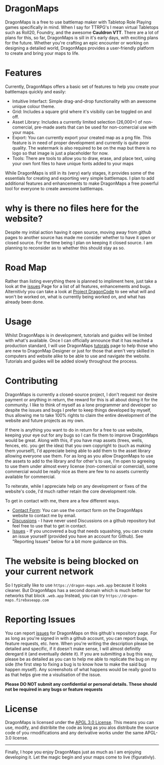 # DragonMaps

DragonMaps is a free to use battlemap maker with Tabletop Role Playing games specifically in mind. When I say for TTRPG's I mean virtual Tabletops such as Roll20, Foundry, and the awesome **__Cauldron VTT__**. There are a lot of plans for this, so far, DragonMaps is sill in it's early days, with exciting plans for the future.  Whether you're crafting an epic encounter or working on designing a detailed world, DragonMaps provides a user-friendly platform to create and bring your maps to life.

# Features
Currently, DragonMaps offers a basic set of features to help you create your battlemaps quickly and easily:
- Intuitive Interfact: Simple drag-and-drop functionality with an awesome unique colour theme.
- Grid: Includes a square grid where it's visibiliy can be toggled on and off.
- Asset Library: Includes a currently limited selection (26,000+) of non-comercial, pre-made asets that can be used for non-comercial use with your maps.
- Export: You can currently export your created map as a png file. This feature is in need of proper development and currently is quite poor quality. The watermark is also required to be on the map but there is no logo so that image is just a placeholder for now.
- Tools: There are tools to allow you to draw, erase, and place text, using your own font files to have unique fonts added to your maps

While DragonMaps is still in its (very) early stages, it provides some of the essentials for creating and exporting very simple battlemaps. I plan to add additional features and enhancements to make DragonMaps a free powerful tool for everyone to create awesome battlemaps.

# why is there no files here for the website?
Despite my initial action having it open source, moving away from github pages to another source has made me consider whether to have it open or closed source. For the time being I plan on keeping it closed source. I am planning to reconsider as to whether this should stay as so.

# Road Map
Rather than listing everything there is planned to impliment here, just take a look at the [issues](https://github.com/Jamster3000/dragonmaps/issues) Page for a list of all features, enhancements and bugs. Alternitivly you can take a look at [Project DragonCode](https://github.com/users/Jamster3000/projects/11) to see what will and won't be worked on, what is currently being worked on, and what has already been done.

# Usage
Whilst DragonMaps is in development, tutorials and guides will be limited with what's available. Once I can officially announce that it has reached a production standard, I will use DragonMaps [tutorals](https://jamster3000.github.io/dragonmaps/pages/tutorials) page to help those who are new to DragonMap Designer or just for those that aren't very skilled in computers and website alike to be able to use and navigate the website. Tutorials and guides will be added slowly throughout the process.

# Contributing
DragonMaps is currently a closed-source project, I don't request nor desire payment or anything in return, the reward for this is all about doing it for the community. I like to think of myself as a lone programmer and developer so despite the issues and bugs I prefer to keep things developed by myself, thus allowing me to take 100% rights to claim the entire development of the website and future projects as my own.

If there is anything you want to do in return for a free to use website, keeping your eye out for any bugs so I can fix them to improve DragonMaps would be great. Along with this, if you have map assets (trees, wells, fences, etc. you get the idea) that you own copyright to (such as making them yourself), I'd appreciate being able to add them to the asset library allowing everyone use them. For as long as you allow DragonMaps to use the assets to add to the library and for other's to use, I'm open to agreeing to use them under almost every license (non-comercial or comercial), some commercial would be really nice as there are few to no assets currently available for commercial.

To reiterate, while I appreciate help on any development or fixes of the website's code, I'd much rather retain the core development role.

To get in contact with me, there are a few different ways.
- [Contact Form](https://dragon-maps.web.app/pages/contact): You can use the contact form on the DragonMaps website to contact me by email.
- [Discussions](https://github.com/Jamster3000/dragonmaps/discussions) - I have never used Discussions on a github repository but feel free to use that to get in contact.
- [Issues](https://github.com/Jamster3000/dragonmaps/issues) - If you uncovered a bug that needs squashing, you can create an issue yourself (provided you have an account for Github). See "Reporting Issues" below for a bit more guidance on this.

# The website is being blocked on your current network
So I typically like to use `https://dragon-maps.web.app` because it looks cleaner. But DragonMaps has a second domain which is much better for networks that block `.web.app` Instead, you can try `https://dragon-maps.firebaseapp.com`

# Reporting Issues
You can report [issues](https://github.com/Jamster3000/dragonmaps/issues) for DragonMaps on this github's repository page. For as long as you're signed in with a github account, you can report bugs, feature requests, etc. here. When you're writing the description please be detailed and specific, if it doesn't make sense, I will almost definitly deregard it (and eventually delete it). If you are submitting a bug this way, please be as detailed as you can to help me able to replicate the bug on my side (the first step to fixing a bug is to know how to make the said bug happen myself). Any screenshots of what happens would be really good to as that helps give me a visulisation of the issue. 

**Please DO NOT submit any confidential or personal details. These should not be required in any bugs or feature requests**

# License
DragonMaps is licensed under the [APGL 3.0 License](https://github.com/Jamster3000/dragonmaps?tab=AGPL-3.0-1-ov-file). This means you can use, modify, and distribite the code as long as you alos distribute the source code of you rmodifications and any derivative works under the same APGL-3.0 license.

<hr>

Finally, I hope you enjoy DragonMaps just as much as I am enjoying developing it. Let the magic begin and your maps come to live (figurativly).
